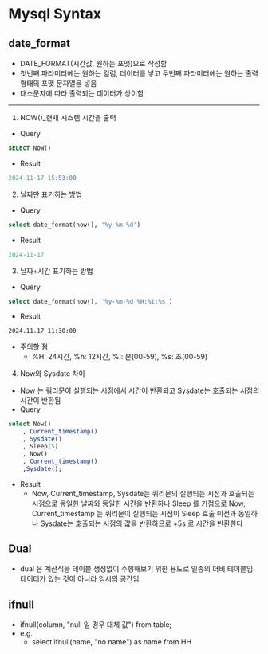# Mysql Syntax

## date_format  
- DATE_FORMAT(시간값, 원하는 포맷)으로 작성함
- 첫번째 파라미터에는 원하는 컬럼, 데이터를 넣고 두번째 파라미터에는 원하는 출력형태의 포맷 문자열을 넣음
- 대소문자에 따라 출력되는 데이터가 상이함
    
---  
      
1. NOW()_현재 시스템 시간을 출력
    
- Query
```sql
SELECT NOW()
```

- Result
```sql
2024-11-17 15:53:00
```
    
2. 날짜만 표기하는 방법

- Query
```sql
select date_format(now(), '%y-%m-%d')
```

- Result
```sql
2024-11-17
```

3. 날짜+시간 표기하는 방법
- Query
```sql
select date_format(now(), '%y-%m-%d %H:%i:%s')
```

- Result
```
2024.11.17 11:30:00
```

- 주의할 점
    - %H: 24시간, %h: 12시간, %i: 분(00-59), %s: 초(00-59)

4. Now와 Sysdate 차이
- Now 는 쿼리문이 실행되는 시점에서 시간이 반환되고 Sysdate는 호출되는 시점의 시간이 반환됨
- Query
```sql
select Now()
    , Current_timestamp()
    , Sysdate()
    , Sleep(5)
    , Now()
    , Current_timestamp()
    ,Sysdate();
``` 

- Result
    - Now, Current_timestamp, Sysdate는 쿼리문의 실행되는 시점과 호출되는 시점으로 동일한 날짜와 동일한 시간을 반환하나 Sleep 를 기점으로 Now, Current_timestamp 는 쿼리문이 실행되는 시점이 Sleep 호출 이전과 동일하나 Sysdate는 호출되는 시점의 값을 반환하므로 +5s 로 시간을 반환한다

## Dual
 - dual 은 계산식을 테이블 생성없이 수행해보기 위한 용도로 일종의 더비 테이블임. 데이터가 있는 것이 아니라 임시의 공간임

 ## ifnull
 - ifnull(column, "null 일 경우 대체 값") from table;
 - e.g. 
    - select ifnull(name, "no name") as name
    from HH

